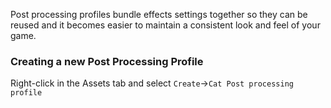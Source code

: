 Post processing profiles bundle effects settings together so they can be reused and it becomes easier to maintain a consistent look and feel of your game.

### Creating a new Post Processing Profile

Right-click in the Assets tab and select `Create`->`Cat Post processing profile`


